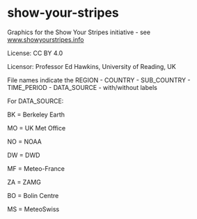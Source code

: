 # show-your-stripes
Graphics for the Show Your Stripes initiative - see www.showyourstripes.info

License: CC BY 4.0

Licensor: Professor Ed Hawkins, University of Reading, UK

File names indicate the REGION - COUNTRY - SUB_COUNTRY - TIME_PERIOD - DATA_SOURCE - with/without labels

For DATA_SOURCE:

BK = Berkeley Earth

MO = UK Met Office

NO = NOAA

DW = DWD

MF = Meteo-France

ZA = ZAMG

BO = Bolin Centre

MS = MeteoSwiss
